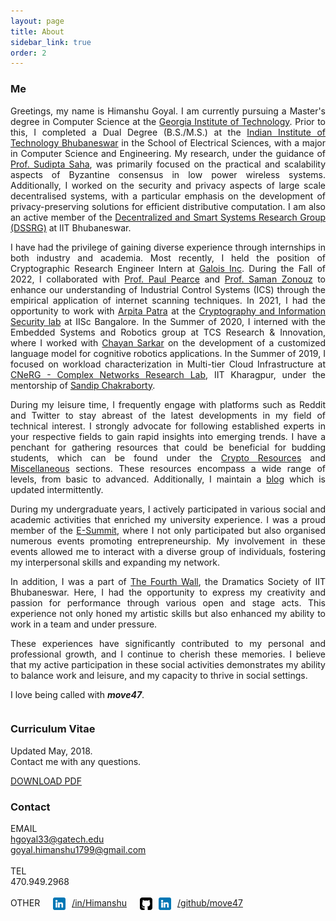 ```yaml
---
layout: page
title: About
sidebar_link: true
order: 2
---
```


### Me
<p style="text-align: justify">
Greetings, my name is Himanshu Goyal. I am currently pursuing a Master's degree in Computer Science at the <a href="https://www.gatech.edu">Georgia Institute of Technology</a>. Prior to this, I completed a Dual Degree (B.S./M.S.) at the <a href="https://www.iitbbs.ac.in/">Indian Institute of Technology Bhubaneswar</a> in the School of Electrical Sciences, with a major in Computer Science and Engineering. My research, under the guidance of <a href="https://www.iitbbs.ac.in/profile.php/sudipta/">Prof. Sudipta Saha</a>, was primarily focused on the practical and scalability aspects of Byzantine consensus in low power wireless systems. Additionally, I worked on the security and privacy aspects of large scale decentralised systems, with a particular emphasis on the development of privacy-preserving solutions for efficient distributive computation. I am also an active member of the <a href="https://sites.google.com/iitbbs.ac.in/dssrg">Decentralized and Smart Systems Research Group (DSSRG)</a> at IIT Bhubaneswar. </p>

<p style="text-align: justify">
I have had the privilege of gaining diverse experience through internships in both industry and academia. Most recently, I held the position of Cryptographic Research Engineer Intern at <a href="https://galois.com">Galois Inc</a>. During the Fall of 2022, I collaborated with <a href="https://faculty.cc.gatech.edu/~pearce/">Prof. Paul Pearce</a> and <a href="https://sites.google.com/site/samanzonouz4n6/saman-zonouz">Prof. Saman Zonouz</a> to enhance our understanding of Industrial Control Systems (ICS) through the empirical application of internet scanning techniques. In 2021, I had the opportunity to work with <a href="https://www.csa.iisc.ac.in/~arpita/">Arpita Patra</a> at the <a href="https://www.csa.iisc.ac.in/~cris/about.html">Cryptography and Information Security lab</a> at IISc Bangalore. In the Summer of 2020, I interned with the Embedded Systems and Robotics group at TCS Research & Innovation, where I worked with <a href="http://www.chayansarkar.com/">Chayan Sarkar</a> on the development of a customized language model for cognitive robotics applications. In the Summer of 2019, I focused on workload characterization in Multi-tier Cloud Infrastructure at <a href="https://cnerg-iitkgp.github.io/">CNeRG - Complex Networks Research Lab</a>, IIT Kharagpur, under the mentorship of <a href="http://cse.iitkgp.ac.in/~sandipc/">Sandip Chakraborty</a>. </p>

<p style="text-align: justify">
During my leisure time, I frequently engage with platforms such as Reddit and Twitter to stay abreast of the latest developments in my field of technical interest. I strongly advocate for following established experts in your respective fields to gain rapid insights into emerging trends. I have a penchant for gathering resources that could be beneficial for budding students, which can be found under the <a href="/category/Resources">Crypto Resources</a> and <a href="/category/Miscellaneous">Miscellaneous</a> sections. These resources encompass a wide range of levels, from basic to advanced. Additionally, I maintain a <a href="/category/Blog">blog</a> which is updated intermittently. </p> 

<p style="text-align: justify">
During my undergraduate years, I actively participated in various social and academic activities that enriched my university experience. I was a proud member of the <a href="http://www.e-summit-iitbbs.com/">E-Summit</a>, where I not only participated but also organised numerous events promoting entrepreneurship. My involvement in these events allowed me to interact with a diverse group of individuals, fostering my interpersonal skills and expanding my network. </p>

<p style="text-align: justify">
In addition, I was a part of <a href="https://www.facebook.com/The-Fourth-WallDramatics-Society-of-IIT-Bhubaneswar-131402333580109">The Fourth Wall</a>, the Dramatics Society of IIT Bhubaneswar. Here, I had the opportunity to express my creativity and passion for performance through various open and stage acts. This experience not only honed my artistic skills but also enhanced my ability to work in a team and under pressure. </p>

<p style="text-align: justify">
These experiences have significantly contributed to my personal and professional growth, and I continue to cherish these memories. I believe that my active participation in these social activities demonstrates my ability to balance work and leisure, and my capacity to thrive in social settings. </p>
<p style="text-align: justify">
I love being called with <i><b>move47</b></i>. </p>

<div class="row">
            <div class="six columns padright2">
                <div id="res">
                    <h3>Curriculum Vitae</h3>
                    <p class="rescont">
                        Updated May, 2018.<br>
                        Contact me with any questions.
                    </p>
                    <a href="cv/cv_4.pdf">
                        <div class="button">DOWNLOAD PDF</div>
                    </a>
                </div>
            </div>
            <div class="four columns padleft">
                <div id="contact">
                    <h3 class="contactpad">Contact</h3>
                    <div class="sansserif email">EMAIL</div>
                    <div class="email2"><a href="mailto:hgoyal33@gatech.edu">hgoyal33@gatech.edu</a></div>
                    <div class="email2"><a href="mailto:goyal.himanshu1799@gmail.com">goyal.himanshu1799@gmail.com</a></div>
                    <br>
                    <div class="sansserif tel">TEL</div>
                    <div class="tel2">470.949.2968</div>
                    <br>
                </div>
            </div>
            <div class="two columns padleft">
                <div class="sansserif social">OTHER</div>
                <div class="linkedin" style="display: flex; align-items: left;">
                <img src="./assets/linkedin.png" alt="LinkedIn Icon" style="width:20px;height:20px; margin-right: 10px;">
                    <a href="https://www.linkedin.com/in/goyal--himanshu/">
                        /in/Himanshu
                    </a>
                </div>
                <div class="github" style="display: flex; align-items: left;">
                <img src="./assets/github-sign.png" alt="LinkedIn Icon" style="width:20px;height:20px; margin-right: 10px;">
                <img src="./assets/linkedin.png" alt="LinkedIn Icon" style="width:20px;height:20px; margin-right: 10px;">
                    <a href="https://github.com/move47">
                        /github/move47
                    </a>
                </div>
</div>